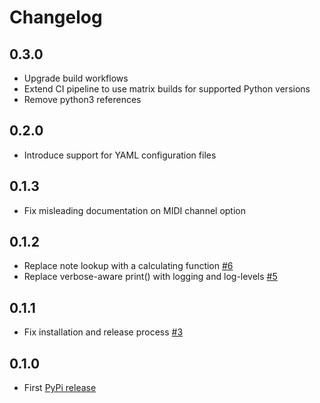 # Changelog

## 0.3.0

- Upgrade build workflows
- Extend CI pipeline to use matrix builds for supported Python versions
- Remove python3 references

## 0.2.0

- Introduce support for YAML configuration files

## 0.1.3

- Fix misleading documentation on MIDI channel option

## 0.1.2

- Replace note lookup with a calculating function [#6](https://github.com/BastiTee/akai-mpkmini-mkii-control/pull/6)
- Replace verbose-aware print() with logging and log-levels [#5](https://github.com/BastiTee/akai-mpkmini-mkii-control/pull/5)

## 0.1.1

- Fix installation and release process [#3](https://github.com/BastiTee/akai-mpkmini-mkii-control/pull/3)

## 0.1.0

- First [PyPi release](https://pypi.org/project/akai-mpkmini-mkii-ctrl)
